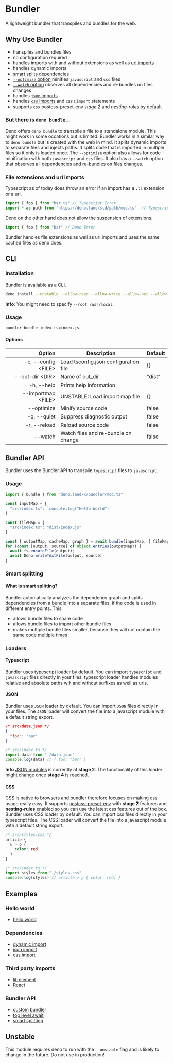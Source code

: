 # Bundler
A lightweight bundler that transpiles and bundles for the web.

## Why Use Bundler

- transpiles and bundles files
- no configuration required
- handles imports with and without extensions as well as [url imports](https://deno.land/manual/linking_to_external_code)
- handles dynamic imports
- [smart splits](#Smart-splitting) dependencies
- [`--optimize` option](#Options) minifies `javascript` and `css` files
- [`--watch` option](#Options) observes all dependencies and re-bundles on files changes
- handles [`json` imports](#JSON)
- handles [`css` imports](#CSS) and `css` `@import` statements
- supports `css` postcss-preset-env *stage 2* and *nesting-rules* by default

### But there is `deno bundle`…
Deno offers `deno bundle` to transpile a file to a standalone module. This might work in some occations but is limited. Bundler works in a similar way to `deno bundle` but is created with the web in mind.
It splits dynamic imports to separate files and injects paths. It splits code that is imported in multiple files so it only is loaded once.
The `--optimize` option also allows for code minification with both `javascript` and `css` files.
It also has a `--watch` option that observes all dependencies and re-bundles on files changes.

### File extensions and url imports
Typescript as of today does throw an error if an import has a `.ts` extension or a url.
```ts
import { foo } from "bar.ts" // Typescript Error
import * as path from "https://deno.land/std/path/mod.ts"  // Typescript Error
```

Deno on the other hand does not allow the suspension of extensions.
```ts
import { foo } from "bar" // Deno Error
```

Bundler handles file extensions as well as url imports and uses the same cached files as deno does.

## CLI

### Installation
Bundler is available as a CLI.
```sh
deno install --unstable --allow-read --allow-write --allow-net --allow-env --name bundler https://deno.land/x/bundler/cli.ts
```
**Info**: You might need to specify `--root /usr/local`.

### Usage
```sh
bundler bundle index.ts=index.js
```

#### Options
| Option               | Description                           | Default |
|---------------------:|---------------------------------------|---------|
| -c, --config \<FILE> | Load tsconfig.json configuration file | {}      |
| --out-dir \<DIR>     | Name of out_dir                       | "dist"  |
| -h, --help           | Prints help information               |         |
| --importmap \<FILE>  | UNSTABLE: Load import map file        | {}      |
| --optimize           | Minify source code                    | false   |
| -q, --quiet          | Suppress diagnostic output            | false   |
| -r, --reload         | Reload source code                    | false   |
| --watch              | Watch files and re-bundle on change   | false   |


## Bundler API
Bundler uses the Bundler API to transpile `typescript` files to `javascript`.

### Usage
```ts
import { bundle } from "deno.land/x/bundler/mod.ts"

const inputMap = {
  "src/index.ts": `console.log("Hello World")`
}

const fileMap = {
  "src/index.ts": "dist/index.js"
}

const { outputMap, cacheMap, graph } = await bundle(inputMap, { fileMap })
for (const [output, source] of Object.entries(outputMap)) {
  await fs.ensureFile(output);
  await Deno.writeTextFile(output, source);
}
```

### Smart splitting
#### What is smart splitting?
Bundler automatically analyzes the dependency graph and splits dependencies from a bundle into a separate files, if the code is used in different entry points.
This
- allows bundle files to share code
- allows bundle files to import other bundle files
- makes multiple bundle files smaller, because they will not contain the same code multiple times

### Loaders

#### Typescript
Bundler uses typescript loader by default. You can import `typescript` and `javascript` files directly in your files.
typescript loader handles modules relative and absolute paths wih and without suffixes as well as urls.

#### JSON
Bundler uses `JSON` loader by default. You can import `JSON` files directly in your files. The `JSON` loader will convert the file into a javascript module with a default string export.

```json
/* src/data.json */
{
  "foo": "bar"
}
```

```js
/* src/index.ts */
import data from "./data.json"
console.log(data) // { foo: "bar" }
```
**Info** [JSON modules](https://github.com/tc39/proposal-json-modules) is currently at **stage 2**. The functionality of this loader might change once  **stage 4** is reached.

#### CSS
CSS is native to browsers and bundler therefore focuses on making css usage really easy.
It supports [postcss-preset-env](https://preset-env.cssdb.org) with **stage 2** features and **nesting-rules** enabled so you can use the latest css features out of the box.
Bundler uses CSS loader by default. You can import css files directly in your typescript files. The CSS loader will convert the file into a javascript module with a default string export.

```css
/* src/styles.css */
article {
  & > p {
    color: red;
  }
}
```

```js
/* src/index.ts */
import styles from "./styles.css"
console.log(styles) // article > p { color: red; }
```

## Examples
### Hello world
- [hello world](https://github.com/timreichen/Bundler/tree/master/examples/hello%20world)
### Dependencies
- [dynamic import](https://github.com/timreichen/Bundler/tree/master/examples/dynamic%20import)
- [json import](https://github.com/timreichen/Bundler/tree/master/examples/json%20import)
- [css import](https://github.com/timreichen/Bundler/tree/master/examples/css%20import)
### Third party imports
- [lit-element](https://github.com/timreichen/Bundler/tree/master/examples/lit-element)
- [React](https://github.com/timreichen/Bundler/tree/master/examples/react)
### Bundler API
- [custom bundler](https://github.com/timreichen/Bundler/tree/master/examples/custom%20bundler)
- [top level await](https://github.com/timreichen/Bundler/tree/master/examples/top%20level%20await)
- [smart splitting](https://github.com/timreichen/Bundler/tree/master/examples/smart%20splitting)

## Unstable
This module requires deno to run with the `--unstable` flag and is likely to change in the future. Do not use in production!
